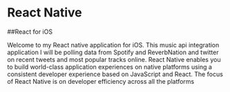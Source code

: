 # React Native 
##React for iOS 

Welcome to my React native application for iOS. This music api integration application I will be polling data from Spotify and ReverbNation and twitter on recent tweets and most popular tracks online. React Native enables you to build world-class application experiences on native platforms using a consistent developer experience based on JavaScript and React. The focus of React Native is on developer efficiency across all the platforms

